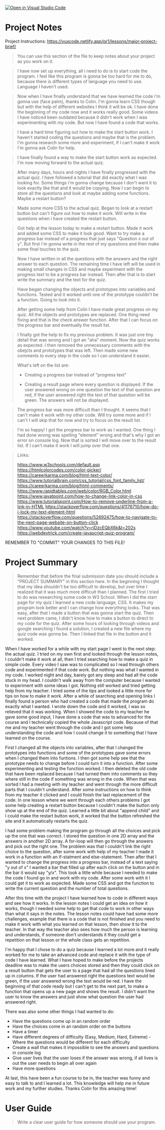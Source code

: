 [![Open in Visual Studio Code](https://classroom.github.com/assets/open-in-vscode-f059dc9a6f8d3a56e377f745f24479a46679e63a5d9fe6f495e02850cd0d8118.svg)](https://classroom.github.com/online_ide?assignment_repo_id=5999857&assignment_repo_type=AssignmentRepo)
# Project Notes

Project Instructions: https://vuxcode.netlify.app/pr1/lessons/major-project-brief/

> You can use this section of the file to keep notes about your project as you work on it.

> I have now set up everything, all i need to do is to start code the program. I feel like this program is gonna be too hard for me to do, because there is different types of language you need to use. Language I haven't used.

> Now when I have finally understand that we have learned the code i'm gonna use (face palm), thanks to Colin. I'm gonna learn CSS though but with the help of different websites I think it will be ok. I have done the beginning of my code now and it works really good. Some videos I have noticed been outdated because it didn't work when I was experimenting with my code. But now I have found a code that works.

> I have a hard time figuring out how to make the start button work. I haven't started coding the questions and maybe that is the problem. I'm gonna research some more and experiment, if I can't make it work I'm gonna ask Colin for help. 

> I have finally found a way to make the start button work as expected. I'm now moving forward to the actual quiz.

> After many days, hours and nights I have finally progressed with the actual quiz. I have followed a tutorial that did exactly what I was looking for. Some things i'm gonna change because I don't want it to look exactly like that and it would be copying. Now I can begin to store all the questions and look at maybe adding some functions. Maybe a restart button?

> Made some more CSS to the actual quiz. Began to look at a restart button but can't figure out how to make it work. Will write in the questions when i have created the restart button. 

> Got help at the lesson today to make a restart button. Made it work and added some CSS to make it look good. Want to try make a progress bar instead of a progress that just says "Question x out of y". But first i'm gonna write in the rest of my questions and then make some final touches to the quiz.

> Now I have written in all the questions with the answers and the right answer to each question. The remaining time I have left will be used in making small changes in CSS and maybe experiment with the progress text to be a progress bar instead. Then after that is to start write the summary and the text for the quiz. 

> Have began changing the objects and prototypes into variables and functions. Tested and it worked until one of the prototype couldn't be a function. Going to look into it. 

> After getting some help from Colin I have made great progress on my quiz. All the objects and prototypes are replaced. One thing need fixing and that is the check answer function. After that I can focus on the progress bar and eventually the result list.

> I finally got the help to fix my previous problem. It was just one tiny detail that was wrong and I got an "aha" moment. Now the quiz works as expected. I then removed the unnecessary comments with the obejcts and prototypes that was left. Then made some new comments to every step in the code so I can understand it easier. 
> 
> What's left on the list are:
>
> * Creating a progress bar instead of "progress text"
> 
> * Creating a result page where every question is displayed. If the user answered wrong on one question the text of that question are red, if the user answered right the text of that question will be green. The answers will not be displayed.

> The progress bar was more difficult than I thought. It seems that I can't make it work with my other code. Will try some more and if I can't I will skip that for now and try to focus on the result list.

> I'm so happy! I got the progress bar to work as I wanted. One thing I had done wrong was spelling "element" wrong and that's why I got an error on console log. Now that is sorted I will move over to the result list. If I can't make it work I will jump over that one.

> Links:
> 
> https://www.w3schools.com/default.asp
> https://htmlcolorcodes.com/color-picker/
> https://careerkarma.com/blog/html-text-color/
> https://www.tutorialbrain.com/css_tutorial/css_font_family_list/
> https://careerkarma.com/blog/html-comments/
> https://www.rapidtables.com/web/color/RGB_Color.html
> https://www.javatpoint.com/how-to-change-link-color-in-css
> https://www.tutorialspoint.com/How-to-remove-underline-from-a-link-in-HTML
> https://stackoverflow.com/questions/41176710/how-do-i-lock-my-text-element-html
> https://stackoverflow.com/questions/52692475/how-to-navigate-to-the-next-page-website-on-button-click
> https://www.youtube.com/watch?v=riDzcEQbX6k&t=202s
> https://webdevtrick.com/create-javascript-quiz-program/

REMEMBER TO "COMMIT" YOUR CHANGES TO THIS FILE!

# Project Summary

> Remember that before the final submission date you should include a "PROJECT SUMMARY" in this section here. 
> In the beginning I thought that my idea shouldn't be too difficult to develop, but over time I realized that it was much more difficult than I planned. The first I tried to do was researching some code in W3 School. When I did the start page for my quiz I learned a new code language, CSS. It makes my program look better and I can change how everything looks. That was easy, after that I made a button that was gonna start the quiz. Then next problem came, I didn't know how to make a button to direct to my code for the quiz. After some hours of looking through videos and google searching I found a solution, I created a new file where my quiz code was gonna be. Then I linked that file in the button and it worked. 

When I have worked for a while with my start page I went to the next step: the actual quiz. I tried on my own first and looked through the lesson notes, I couldn't make it work at all, then I tried searching how to make a quiz in simple code. Every video I saw was to complicated so I read through others code and experimented if that code work. But nothing was what I wanted in my code. I worked night and day, barely got any sleep and had all the code stuck in my head. I couldn't walk away from the computer because I wanted to experiment with some ideas I got. Nothing still worked and tried getting help from my teacher. I tried some of the tips and looked a little more for tips on how to make it work. After a while of searching and opening links I finally found a person who had created a code that made the program do exactly what I wanted. I wrote down the code and it worked, I was so relieved that it was working. When I showed the code to my teacher he gave some good input, I have done a code that was to advanced for the course and I technically copied the whole Javascript code. Because of that me and my teacher went through the code and I got some help understanding the code and how I could change it to something that I have learned on the course. 

First I changed all the objects into variables, after that I changed the prototypes into functions and some of the prototypes gave some errors when I changed them into funtions. I then got some help see that the prototype needs to change before I could turn it into a function. After some experimenting and testing the function worked. I then deleted the old code that have been replaced because I had turned them into comments so they where still in the code if something was wrong in the code. When that was sorted I had a meeting with my teacher and went through the more difficult parts that I couldn't understand. After some instructions on how to think from my teacher it clicked and I could finish the last replacement of the code. In one lesson where we went through each others problems I got some help creating a restart button because I couldn't make the button only show up at the end of the quiz. Learned a little bit about "append child" and I could make the restart button work, it worked that the button refreshed the site and it automatically restarts the quiz. 

I had some problem making the program go through all the choices and pick up the one that was correct. I stored the question in one 2D array and the answers in another 2D array. A for-loop will then go through the answers and pick out the right one. The problem was that I couldn't link the right choice to the question, after some work with help of my teacher I made it work in a function with an if-statment and else-statement. Then after that I wanted to change the progress into a progress bar, instead of a text saying "y out of x" I wanted a bar that filled up after each click on the button and in the bar it would say "y/x". This took a little while because I needed to make the code I found go in and work with my code. After some work with it I could get it to work as expected. Made some CSS and got the function to write the current question and the number of total questions. 

After this time with the project I have learned how to code in different ways and see how it works. In the lesson notes I could get an idea on how it works, though I needed some help to get that code to work in other ways than what it says in the notes. The lesson notes could have had some more challenges, example that there is a code that is not finished and you need to make it work with what you learned on that lesson, then show it to the teacher. In that way the teacher also sees how much the person is learning and understands, if someone don't understands it they could get a repetition on that lesson or the whole class gets an repetition. 

I'm happy that I chose to do a quiz because I learned a lot more and it really worked for me to take an advanced code and replace it with the type of code I have learned. What I have hoped to make before the projects deadline was to make the users choices stored and then they could click on a result button that gets the user to a page that had all the questions lined up in columns. If the user had answered right the questions text would be green, if the user answered wrong the text would be red. I have the beginning of that code ready but I can't get to the next part, to make a function that opens up a new page and shows the result. I didn't want the user to know the answers and just show what question the user had answered right. 

There was also some other things I had wanted to do: 
* Have the questions come up in an random order
* Have the choices come in an random order on the buttons
* Have a timer
* Have different degrees of difficulty (Easy, Medium, Hard, Extreme) - Where the questions would be different for each difficulty
* Create a wall that makes it impossible to see the answers and questions in console log
* Give user lives that the user loses if the answer was wrong, if all lives is out the user needs to begin all over again
* Have more questions

At last, this have been a fun course to be in, the teacher was funny and easy to talk to and I learned a lot. This knowledge will help me in future work and my further studies. 
Thanks Colin for this amazing time!

# User Guide

> Write a clear user guide for how someone should use your program.
